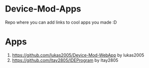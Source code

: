 # Device-Mod-Apps
Repo where you can add links to cool apps you made :D
# Apps
1. https://github.com/lukas2005/Device-Mod-WebApp by lukas2005
2. https://github.com/Itay2805/IDEProgram by Itay2805
